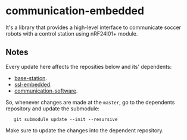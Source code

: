 # communication-embedded

It's a library that provides a high-level interface to communicate soccer robots with a control station using nRF24l01+ module.

## Notes
Every update here affects the reposities below and its' dependents:
- [base-station](https://github.com/robocin/base-station/).
- [ssl-embedded](https://github.com/robocin/ssl-embedded/).
- [communication-software](https://github.com/robocin/communication-software/).

So, whenever changes are made at the `master`, go to the dependents repository and update the submodule:

       git submodule update --init --resursive

Make sure to update the changes into the dependent repository.
    
